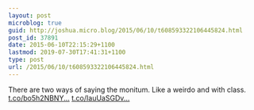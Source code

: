 ```yaml
---
layout: post
microblog: true
guid: http://joshua.micro.blog/2015/06/10/t608593322106445824.html
post_id: 37891
date: 2015-06-10T22:15:29+1100
lastmod: 2019-07-30T17:41:31+1100
type: post
url: /2015/06/10/t608593322106445824.html
---
```

There are two ways of saying the monitum. Like a weirdo and with class. [t.co/bo5h2NBNY...](http://t.co/bo5h2NBNYm) [t.co/IauUaSGDv...](http://t.co/IauUaSGDvN)
